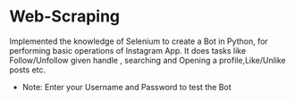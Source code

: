 # Web-Scraping

Implemented the knowledge of Selenium to create a Bot in Python, for performing basic operations of Instagram App. It does tasks like Follow/Unfollow given handle , searching and Opening a profile,Like/Unlike posts etc.
- Note: Enter your Username and Password to test the Bot

